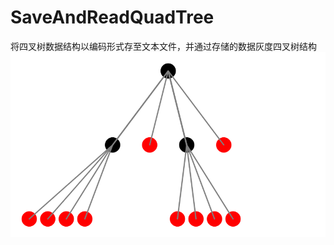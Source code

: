 # SaveAndReadQuadTree
将四叉树数据结构以编码形式存至文本文件，并通过存储的数据灰度四叉树结构
![示意图](https://raw.githubusercontent.com/zhaoxuhui/SaveAndReadQuadTree/master/quadtree.png)
